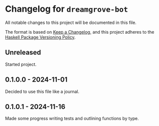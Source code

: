 # Changelog for `dreamgrove-bot`

All notable changes to this project will be documented in this file.

The format is based on [Keep a Changelog](https://keepachangelog.com/en/1.0.0/),
and this project adheres to the
[Haskell Package Versioning Policy](https://pvp.haskell.org/).

## Unreleased

Started project. 

## 0.1.0.0 - 2024-11-01

Decided to use this file like a journal. 

## 0.1.0.1 - 2024-11-16

Made some progress writing tests and outlining functions by type.


